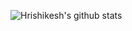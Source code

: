 ![Hrishikesh's github stats](https://github-readme-stats.vercel.app/api/?username=shiroiokami-coder&show_icons=true&title_color=fff&icon_color=79ff97&text_color=9f9f9f&bg_color=151515)
